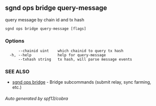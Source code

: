 ## sgnd ops bridge query-message

query message by chain id and tx hash

```
sgnd ops bridge query-message [flags]
```

### Options

```
      --chainid uint    which chainid to query tx hash
  -h, --help            help for query-message
      --txhash string   tx hash, will parse message events
```

### SEE ALSO

* [sgnd ops bridge](sgnd_ops_bridge.md)	 - Bridge subcommands (submit relay, sync farming, etc.)

###### Auto generated by spf13/cobra
